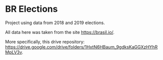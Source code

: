 # BR Elections

Project using data from 2018 and 2019 elections.

All data here was taken from the site https://brasil.io/.

More specifically, this drive repository: https://drive.google.com/drive/folders/1HxtN6HBaum_9gdksKaGGXzHYhRMpLV3v.